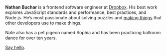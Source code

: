 **Nathan Buchar** is a frontend software engineer at [Dropbox](https://dropbox.com/about). His best work explores JavaScript standards and performance, best practices, and Node.js. He’s most passionate about solving puzzles and [making things](https://github.com/nathanbuchar) that other developers use to make things.

Nate also has a pet pigeon named Sophia and has been practicing ballroom dance for over ten years.

[Say hello](mailto:hello@nathanbuchar.com).
